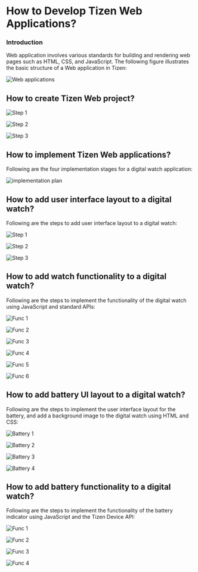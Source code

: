 # How to Develop Tizen Web Applications?

### Introduction

Web application involves various standards for building and rendering web pages such as HTML, CSS, and JavaScript. The following figure illustrates the basic structure of a Web application in Tizen:

![Web applications](./media/web_app.png)


## How to create Tizen Web project?

![Step 1](./media/step1.png)

![Step 2](./media/step2.png)

![Step 3](./media/step3.png)
   
   
## How to implement Tizen Web applications?

Following are the four implementation stages for a digital watch application:

![implementation plan](./media/imp_pla.png)

## How to add user interface layout to a digital watch?

Following are the steps to add user interface layout to a digital watch:

![Step 1](./media/ste1.png)

![Step 2](./media/ste2.png)

![Step 3](./media/ste3.png)  

## How to add watch functionality to a digital watch?

Following are the steps to implement the functionality of the digital watch using JavaScript and standard APIs:

![Func 1](./media/fu1.png)

![Func 2](./media/fu2.png)

![Func 3](./media/fu3.png)

![Func 4](./media/fu4.png)

![Func 5](./media/fu5.png)  

![Func 6](./media/fu6.png)

## How to add battery UI layout to a digital watch?

Following are the steps to implement the user interface layout for the battery, and add a background image to the digital watch using HTML and CSS:

![Battery 1](./media/ba1.png) 

![Battery 2](./media/ba2.png)

![Battery 3](./media/ba3.png)

![Battery 4](./media/ba4.png)


## How to add battery functionality to a digital watch?

Following are the steps to implement the functionality of the battery indicator using JavaScript and the Tizen Device API:

![Func 1](./media/bf1.png)

![Func 2](./media/bf2.png)

![Func 3](./media/bf3.png)

![Func 4](./media/bf4.png)






